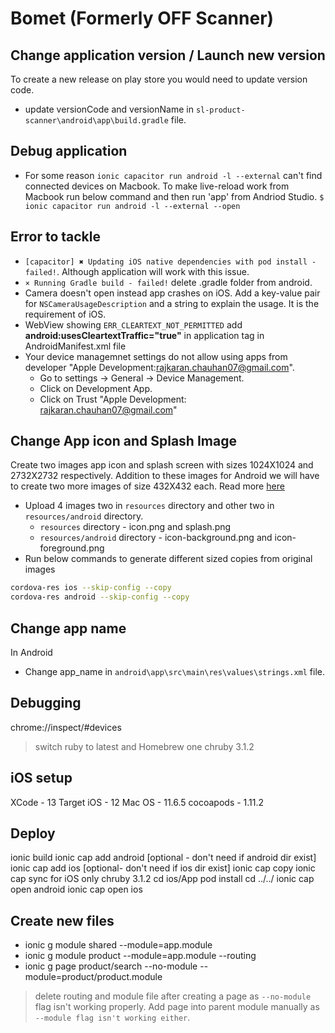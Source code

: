 # Bomet (Formerly OFF Scanner)

## Change application version / Launch new version
To create a new release on play store you would need to update version code.
* update versionCode and versionName in `sl-product-scanner\android\app\build.gradle` file.

## Debug application
* For some reason `ionic capacitor run android -l --external` can't find connected devices on Macbook. To make live-reload work from Macbook run below command and then run 'app' from Andriod Studio. `$ ionic capacitor run android -l --external --open`


## Error to tackle
* `[capacitor] ✖ Updating iOS native dependencies with pod install - failed!`. Although application will work with this issue.
* `× Running Gradle build - failed!` delete .gradle folder from android.
* Camera doesn't open instead app crashes on iOS. Add a key-value pair for `NSCameraUsageDescription` and a string to explain the usage. It is the requirement of iOS.
* WebView showing `ERR_CLEARTEXT_NOT_PERMITTED` add **android:usesCleartextTraffic="true"** in application tag in AndroidManifest.xml file
* Your device managemnet settings do not allow using apps from developer "Apple Development:rajkaran.chauhan07@gmail.com". 
    * Go to settings -> General -> Device Management. 
    * Click on Development App. 
    * Click on Trust "Apple Development: rajkaran.chauhan07@gmail.com"

## Change App icon and Splash Image
Create two images app icon and splash screen with sizes 1024X1024 and 2732X2732 respectively. Addition to these images for Android we will have to create two more images of size 432X432 each. Read more [here](https://ionicframework.com/docs/cli/commands/cordova-resources)
* Upload 4 images two in `resources` directory and other two in `resources/android` directory.
    * `resources` directory - icon.png and splash.png
    * `resources/android` directory - icon-background.png and icon-foreground.png
* Run below commands to generate different sized copies from original images
```sh
cordova-res ios --skip-config --copy
cordova-res android --skip-config --copy
```

## Change app name
In Android
* Change app_name in `android\app\src\main\res\values\strings.xml` file.

## Debugging
chrome://inspect/#devices

> switch ruby to latest and Homebrew one chruby 3.1.2

## iOS setup
XCode - 13
Target iOS - 12
Mac OS - 11.6.5
cocoapods - 1.11.2

## Deploy
ionic build
ionic cap add android [optional - don't need if android dir exist]
ionic cap add ios [optional- don't need if ios dir exist]
ionic cap copy
ionic cap sync
for iOS only
    chruby 3.1.2
    cd ios/App
    pod install
    cd ../../
ionic cap open android
ionic cap open ios

## Create new files
* ionic g module shared --module=app.module
* ionic g module product --module=app.module --routing
* ionic g page product/search --no-module --module=product/product.module
> delete routing and module file after creating a page as `--no-module` flag isn't working properly. Add page into parent module manually as `--module flag isn't working either`.